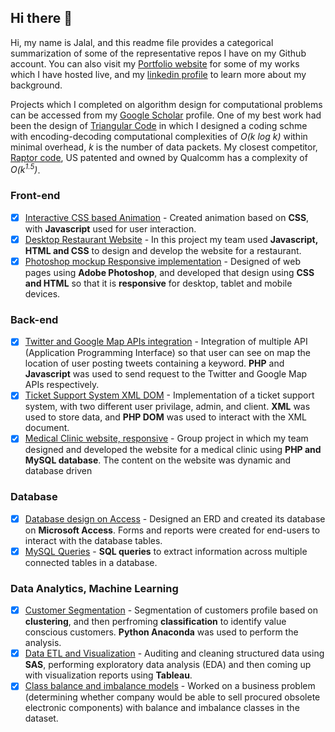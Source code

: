 ## Hi there 👋

Hi, my name is Jalal, and this readme file provides a categorical summarization of some of the representative repos I have on my Github account. You can also visit my [Portfolio website](https://www.jalalq.ca/) for some of my works which I have hosted live, and my [linkedin profile](https://www.linkedin.com/in/jalaluddin-qureshi/) to learn more about my background. 

Projects which I completed on algorithm design for computational problems can be accessed from my [Google Scholar](https://scholar.google.com/citations?user=pD7SKxQAAAAJ&hl=en) profile. One of my best work had been the design of [Triangular Code](https://en.wikipedia.org/wiki/Triangular_network_coding) in which I designed a coding schme with encoding-decoding computational complexities of *O(k log k)* within minimal overhead, *k* is the number of data packets. My closest competitor, [Raptor code](https://www.qualcomm.com/media/documents/files/raptorq-technical-overview.pdf), US patented and owned by Qualcomm has a complexity of *O(k<sup>1.5</sup>)*.

### Front-end
- [x] [Interactive CSS based Animation](https://github.com/JalalQ/5104-CSS-Animation) - Created animation based on **CSS**, with **Javascript** used for user interaction. 
- [x] [Desktop Restaurant Website](https://github.com/JalalQ/5103-Restaurant-Group) - In this project my team used **Javascript, HTML and CSS** to design and develop the website for a restaurant.
- [x] [Photoshop mockup Responsive implementation](https://github.com/JalalQ/5104-Photoshop-Responsive-Mockup) - Designed of web pages using **Adobe Photoshop**, and developed that design using **CSS and HTML** so that it is **responsive** for desktop, tablet and mobile devices.

### Back-end 
- [x] [Twitter and Google Map APIs integration](https://github.com/JalalQ/5203-Twitter-GoogleMap-Apis) - Integration of multiple API (Application Programming Interface) so that user can see on map the location of user posting tweets containing a keyword. **PHP** and **Javascript** was used to send request to the Twitter and Google Map APIs respectively.
- [x] [Ticket Support System XML DOM](https://github.com/JalalQ/5203-Ticket-Support-XML) - Implementation of a ticket support system, with two different user privilage, admin, and client. **XML** was used to store data, and **PHP DOM** was used to interact with the XML document.
- [x] [Medical Clinic website, responsive](https://github.com/JalalQ/5202-PHP-Group-Clinic) - Group project in which my team designed and developed the website for a medical clinic using **PHP and MySQL database**. The content on the website was dynamic and database driven

### Database
- [x] [Database design on Access](https://github.com/JalalQ/4007-Access-Database) - Designed an ERD and created its database on **Microsoft Access**. Forms and reports were created for end-users to interact with the database tables.
- [x] [MySQL Queries](https://github.com/JalalQ/5105-MySQL-Queries) - **SQL queries** to extract information across multiple connected tables in a database.

### Data Analytics, Machine Learning
- [x] [Customer Segmentation](https://github.com/JalalQ/4023-Anaconda-Cutomer-Segmentation) - Segmentation of customers profile based on **clustering**, and then perfroming **classification** to identify value conscious customers. **Python Anaconda** was used to perform the analysis.
- [x] [Data ETL and Visualization](https://github.com/JalalQ/4022-Data-Preparation-Visualization) - Auditing and cleaning structured data using **SAS**, performing exploratory data analysis (EDA) and then coming up with visualization reports using **Tableau**.
- [x] [Class balance and imbalance models](https://github.com/JalalQ/4045-Classification-Anaconda) - Worked on a business problem (determining whether company would be able to sell procured obsolete electronic components) with balance and imbalance classes in the dataset. 
